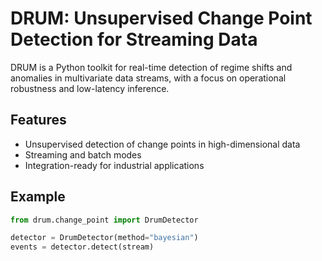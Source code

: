# DRUM: Unsupervised Change Point Detection for Streaming Data

DRUM is a Python toolkit for real-time detection of regime shifts and anomalies in multivariate data streams, with a focus on operational robustness and low-latency inference.

## Features
- Unsupervised detection of change points in high-dimensional data
- Streaming and batch modes
- Integration-ready for industrial applications

## Example
```python
from drum.change_point import DrumDetector

detector = DrumDetector(method="bayesian")
events = detector.detect(stream)
